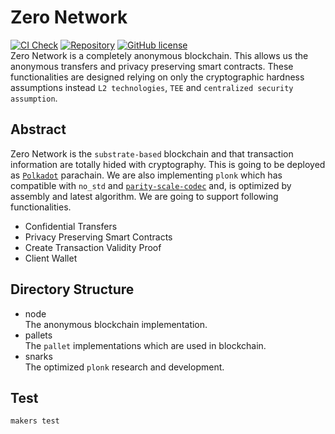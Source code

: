 # Zero Network
[![CI Check](https://github.com/zero-network/zero/actions/workflows/ci.yml/badge.svg)](https://github.com/zero-network/zero/actions/workflows/ci.yml) [![Repository](https://img.shields.io/badge/github-zero-blueviolet?logo=github)](https://github.com/zero-network/zero) [![GitHub license](https://img.shields.io/badge/license-GPL3%2FApache2-blue)](#LICENSE)  
Zero Network is a completely anonymous blockchain. This allows us the anonymous transfers and privacy preserving smart contracts. These functionalities are designed relying on only the cryptographic hardness assumptions instead `L2 technologies`, `TEE` and `centralized security assumption`.

## Abstract
Zero Network is the `substrate-based` blockchain and that transaction information are totally hided with cryptography. This is going to be deployed as [`Polkadot`](https://polkadot.network/) parachain. We are also implementing `plonk` which has compatible with `no_std` and [`parity-scale-codec`](https://github.com/paritytech/parity-scale-codec) and, is optimized by assembly and latest algorithm. We are going to support following functionalities.

- Confidential Transfers
- Privacy Preserving Smart Contracts
- Create Transaction Validity Proof
- Client Wallet

## Directory Structure
- node  
The anonymous blockchain implementation.
- pallets  
The `pallet` implementations which are used in blockchain.
- snarks  
The optimized `plonk` research and development.

## Test
```
makers test
```
